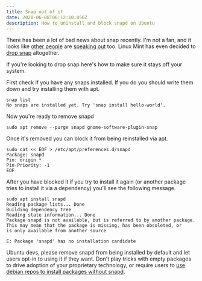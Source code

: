 ```yaml
---
title: Snap out of it
date: 2020-06-08T06:12:10.056Z
description: How to uninstall and block snapd on Ubuntu
---
```

There has been a lot of bad news about snap recently.
I'm not a fan, and it looks like [other people](https://jatan.blog/2020/05/02/ubuntu-snap-obsession-has-snapped-me-off-of-it/) are [speaking out](https://techtudor.blogspot.com/2020/06/four-reasons-why-snaps-are-anti-pattern.html) too.
Linux Mint has even decided to [drop snap](https://www.zdnet.com/article/linux-mint-dumps-ubuntu-snap/) altogether.

If you're looking to drop snap here's how to make sure it stays off your system.

First check if you have any snaps installed.
If you do you should write them down and try installing them with apt.

```
snap list
No snaps are installed yet. Try 'snap install hello-world'.
```

Now you're ready to remove snapd
```
sudo apt remove --purge snapd gnome-software-plugin-snap
```

Once it's removed you can block it from being reinstalled via apt.
```
sudo cat << EOF > /etc/apt/preferences.d/snapd
Package: snapd
Pin: origin *
Pin-Priority: -1
EOF
```

After you have blocked it if you try to install it again (or another package tries to install it via a dependency) you'll see the following message.
```
sudo apt install snapd               
Reading package lists... Done
Building dependency tree       
Reading state information... Done
Package snapd is not available, but is referred to by another package.
This may mean that the package is missing, has been obsoleted, or
is only available from another source

E: Package 'snapd' has no installation candidate
```

Ubuntu devs, please remove snapd from being installed by default and let users opt-in to using it if they want.
Don't play tricks with empty packages to drive adoption of your proprietary technology, or require users to [use debian repos to install packages without snapd](https://askubuntu.com/a/1206502).
